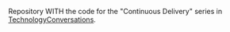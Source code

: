 Repository WITH the code for the "Continuous Delivery" series in [TechnologyConversations](http://technologyconversations.com/). 
